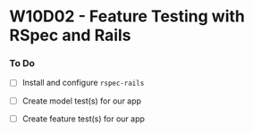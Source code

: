 # W10D02 - Feature Testing with RSpec and Rails

### To Do
- [ ] Install and configure `rspec-rails`
- [ ] Create model test(s) for our app
- [ ] Create feature test(s) for our app











